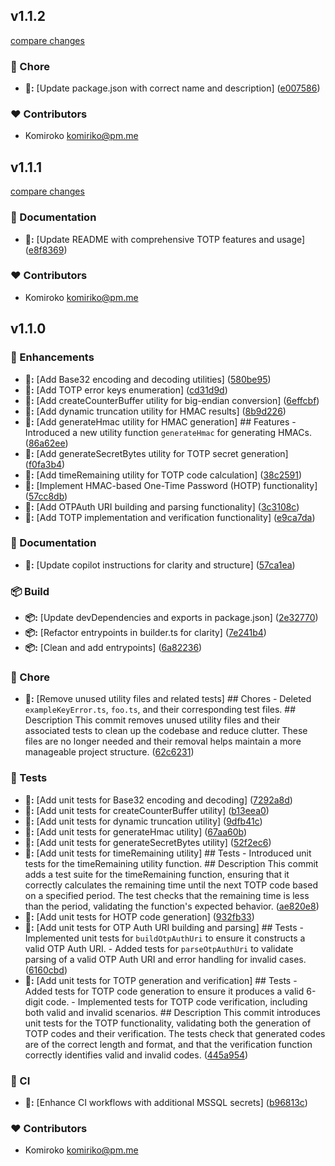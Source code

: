 
## v1.1.2

[compare changes](https://github.com/NowaraJS/totp/compare/v1.1.1...v1.1.2)

### 🦉 Chore

- **🦉:** [Update package.json with correct name and description] ([e007586](https://github.com/NowaraJS/totp/commit/e007586))

### ❤️ Contributors

- Komiroko <komiriko@pm.me>

## v1.1.1

[compare changes](https://github.com/NowaraJS/totp/compare/v1.1.0...v1.1.1)

### 📖 Documentation

- **📖:** [Update README with comprehensive TOTP features and usage] ([e8f8369](https://github.com/NowaraJS/totp/commit/e8f8369))

### ❤️ Contributors

- Komiroko <komiriko@pm.me>

## v1.1.0


### 🚀 Enhancements

- **🚀:** [Add Base32 encoding and decoding utilities] ([580be95](https://github.com/NowaraJS/totp/commit/580be95))
- **🚀:** [Add TOTP error keys enumeration] ([cd31d9d](https://github.com/NowaraJS/totp/commit/cd31d9d))
- **🚀:** [Add createCounterBuffer utility for big-endian conversion] ([6effcbf](https://github.com/NowaraJS/totp/commit/6effcbf))
- **🚀:** [Add dynamic truncation utility for HMAC results] ([8b9d226](https://github.com/NowaraJS/totp/commit/8b9d226))
- **🚀:** [Add generateHmac utility for HMAC generation] ## Features - Introduced a new utility function `generateHmac` for generating HMACs. ([86a62ee](https://github.com/NowaraJS/totp/commit/86a62ee))
- **🚀:** [Add generateSecretBytes utility for TOTP secret generation] ([f0fa3b4](https://github.com/NowaraJS/totp/commit/f0fa3b4))
- **🚀:** [Add timeRemaining utility for TOTP code calculation] ([38c2591](https://github.com/NowaraJS/totp/commit/38c2591))
- **🚀:** [Implement HMAC-based One-Time Password (HOTP) functionality] ([57cc8db](https://github.com/NowaraJS/totp/commit/57cc8db))
- **🚀:** [Add OTPAuth URI building and parsing functionality] ([3c3108c](https://github.com/NowaraJS/totp/commit/3c3108c))
- **🚀:** [Add TOTP implementation and verification functionality] ([e9ca7da](https://github.com/NowaraJS/totp/commit/e9ca7da))

### 📖 Documentation

- **📖:** [Update copilot instructions for clarity and structure] ([57ca1ea](https://github.com/NowaraJS/totp/commit/57ca1ea))

### 📦 Build

- **📦:** [Update devDependencies and exports in package.json] ([2e32770](https://github.com/NowaraJS/totp/commit/2e32770))
- **📦:** [Refactor entrypoints in builder.ts for clarity] ([7e241b4](https://github.com/NowaraJS/totp/commit/7e241b4))
- **📦:** [Clean and add entrypoints] ([6a82236](https://github.com/NowaraJS/totp/commit/6a82236))

### 🦉 Chore

- **🦉:** [Remove unused utility files and related tests] ## Chores - Deleted `exampleKeyError.ts`, `foo.ts`, and their corresponding test files. ## Description This commit removes unused utility files and their associated tests to clean up the codebase and reduce clutter. These files are no longer needed and their removal helps maintain a more manageable project structure. ([62c6231](https://github.com/NowaraJS/totp/commit/62c6231))

### 🧪 Tests

- **🧪:** [Add unit tests for Base32 encoding and decoding] ([7292a8d](https://github.com/NowaraJS/totp/commit/7292a8d))
- **🧪:** [Add unit tests for createCounterBuffer utility] ([b13eea0](https://github.com/NowaraJS/totp/commit/b13eea0))
- **🧪:** [Add unit tests for dynamic truncation utility] ([9dfb41c](https://github.com/NowaraJS/totp/commit/9dfb41c))
- **🧪:** [Add unit tests for generateHmac utility] ([67aa60b](https://github.com/NowaraJS/totp/commit/67aa60b))
- **🧪:** [Add unit tests for generateSecretBytes utility] ([52f2ec6](https://github.com/NowaraJS/totp/commit/52f2ec6))
- **🧪:** [Add unit tests for timeRemaining utility] ## Tests - Introduced unit tests for the timeRemaining utility function. ## Description This commit adds a test suite for the timeRemaining function, ensuring that it correctly calculates the remaining time until the next TOTP code based on a specified period. The test checks that the remaining time is less than the period, validating the function's expected behavior. ([ae820e8](https://github.com/NowaraJS/totp/commit/ae820e8))
- **🧪:** [Add unit tests for HOTP code generation] ([932fb33](https://github.com/NowaraJS/totp/commit/932fb33))
- **🧪:** [Add unit tests for OTP Auth URI building and parsing] ## Tests - Implemented unit tests for `buildOtpAuthUri` to ensure it constructs a valid OTP Auth URI. - Added tests for `parseOtpAuthUri` to validate parsing of a valid OTP Auth URI and error handling for invalid cases. ([6160cbd](https://github.com/NowaraJS/totp/commit/6160cbd))
- **🧪:** [Add unit tests for TOTP generation and verification] ## Tests - Added tests for TOTP code generation to ensure it produces a valid 6-digit code. - Implemented tests for TOTP code verification, including both valid and invalid scenarios. ## Description This commit introduces unit tests for the TOTP functionality, validating both the generation of TOTP codes and their verification. The tests check that generated codes are of the correct length and format, and that the verification function correctly identifies valid and invalid codes. ([445a954](https://github.com/NowaraJS/totp/commit/445a954))

### 🤖 CI

- **🤖:** [Enhance CI workflows with additional MSSQL secrets] ([b96813c](https://github.com/NowaraJS/totp/commit/b96813c))

### ❤️ Contributors

- Komiroko <komiriko@pm.me>

